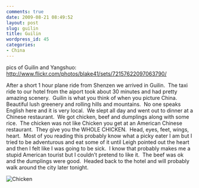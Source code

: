 ```yaml
---
comments: true
date: 2009-08-21 08:49:52
layout: post
slug: guilin
title: Guilin
wordpress_id: 45
categories:
- China
---
```


pics of Guilin and Yangshuo: http://www.flickr.com/photos/blake41/sets/72157622097063790/

After a short 1 hour plane ride from Shenzen we arrived in Guilin.  The taxi ride to our hotel from the aiport took about 30 minutes and had pretty amazing scenery.  Guilin is what you think of when you picture China.  Beautiful lush greenery and rolling hills and mountains.  No one speaks English here and it is very local.  We slept all day and went out to dinner at a Chinese restaurant.  We got chicken, beef and dumplings along with some rice.  The chicken was not like Chicken you get at an American Chinese restaurant.  They give you the WHOLE CHICKEN.  Head, eyes, feet, wings, heart.  Most of you reading this probably know what a picky eater I am but I tried to be adventurous and eat some of it until Leigh pointed out the heart and then I felt like I was going to be sick.  I know that probably makes me a stupid American tourist but I couldn’t pretend to like it.  The beef was ok and the dumplings were good.  Headed back to the hotel and will probably walk around the city later tonight.

![Chicken](http://halfblackhalfamazing.files.wordpress.com/2009/08/mg_2189.jpg)
